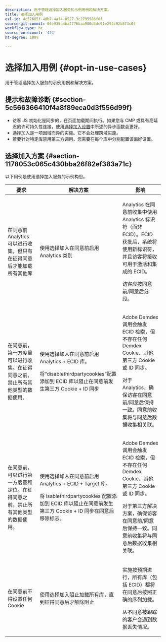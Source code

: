 ```yaml
---
description: 用于管理选择加入服务的示例用例和解决方案。
title: 选择加入用例
exl-id: 4c57685f-40b7-4af4-8527-3c2795586f0f
source-git-commit: 06e935a4ba4776baa900d3dc91e294c92b873c0f
workflow-type: ht
source-wordcount: '424'
ht-degree: 100%

---
```


# 选择加入用例 {#opt-in-use-cases}

用于管理选择加入服务的示例用例和解决方案。

## 提示和故障诊断 {#section-5c566366410f4a8f89eca0d3f556d99f}

* 访客 JS 初始化是同步的，在页面加载期间执行。如果您与 CMP 或具有高延迟的许可持久性连接，使用[选择加入设置](../../implementation-guides/opt-in-service/getting-started.md#section-cf9ab638780141c9b62dc57cf00b7047)中所述的异步函数会更好。
* 选择加入是一项因域而异的实施。它不会处理跨域实施。
* 若要针对特定库禁用第三方调用，您需要在每个库中分别配置该偏好设置。

## 选择加入方案 {#section-1178053c065c430bba26f82ef383a71c}

以下用例是使用选择加入服务的示例构思。

<table id="table_83C85343611344D8A8315157C1B4240F"> 
 <thead> 
  <tr> 
   <th colname="col1" class="entry"> 要求 </th> 
   <th colname="col2" class="entry"> 解决方案 </th> 
   <th colname="col3" class="entry"> 影响 </th> 
  </tr>
 </thead>
 <tbody> 
  <tr> 
   <td colname="col1"> <p>在同意前 Analytics 可以进行收集，但只有在征得同意后才能加载所有其他库 </p> </td> 
   <td colname="col2"> <p>使用选择加入在同意前启用 Analytics 类别 </p> </td> 
   <td colname="col3"> <p>Analytics 在同意前收集中使用 Analytics 标识符（而非 ECID）。ECID 获批后，系统将使用新标识符，并且访客将接收可用于激活和集成的 ECID。 </p> <p>访客应按同意前/同意后分段。 </p> </td> 
  </tr> 
  <tr> 
   <td colname="col1"> <p>在同意前，第一方度量可以进行收集。在征得同意之前，禁止所有其他类型的数据使用。 </p> </td> 
   <td colname="col2"> <p>使用选择加入在同意前启用 Analytics + ECID 库。 </p> <p>将“disablethirdpartycookies”配置添加到 ECID 库以阻止在同意前发生第三方 Cookie + ID 同步 </p> </td> 
   <td colname="col3"> <p>Adobe Demdex 调用会触发 ECID 检索，但不存在任何 Demdex Cookie、其他第三方 Cookie 或 ID 同步。 </p> <p>对于 Analytics，确保访客在同意前/同意后保持一致。同意前收集将与同意后数据收集相关联。 </p> </td> 
  </tr> 
  <tr> 
   <td colname="col1"> <p>在同意前，可以进行第一方度量和定位。在征得同意之前，禁止所有其他类型的数据使用。 </p> </td> 
   <td colname="col2"> <p>使用选择加入在同意前启用 Analytics + ECID + Target 库。 </p> <p>将 <span class="codeph">isablethirdpartycookies</span> 配置添加到 ECID 库以阻止在同意前发生第三方 Cookie + ID 同步在同意后移除标志。 </p> </td> 
   <td colname="col3"> <p>Adobe Demdex 调用会触发 ECID 检索，但不存在任何 Demdex Cookie、其他第三方 Cookie 或 ID 同步。 </p> <p>对于第三方解决方案，确保访客在同意前/同意后保持一致。同意前收集将与同意后数据收集相关联。 </p> </td> 
  </tr> 
  <tr> 
   <td colname="col1"> <p>在同意前不得设置任何 Cookie </p> </td> 
   <td colname="col2"> <p>使用选择加入阻止加载所有库，直到征得同意后才解除阻止 </p> </td> 
   <td colname="col3"> <p>实施按预期进行，所有库（包括 ECID）都将在同意后按照正确的序列加载。 </p> <p>从不同意被跟踪的客户会遇到数据丢失情况。 </p> </td> 
  </tr> 
 </tbody> 
</table>

